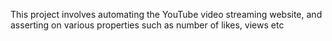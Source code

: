 This project involves automating the YouTube video streaming website, and asserting on various properties such as number of likes, views etc
